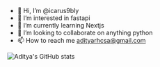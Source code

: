 - 👋 Hi, I’m @icarus9bly
- 👀 I’m interested in fastapi
- 🌱 I’m currently learning Nextjs
- 💞️ I’m looking to collaborate on anything python
- 📫 How to reach me adityarhcsa@gmail.com

![Aditya's GitHub stats](https://github-readme-stats.vercel.app/api?username=icarus9bly&theme=dark&show_icons=true)

<!---
icarus9bly/icarus9bly is a ✨ special ✨ repository because its `README.md` (this file) appears on your GitHub profile.
You can click the Preview link to take a look at your changes.
--->
